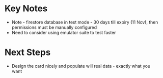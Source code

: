 # Key Notes
- Note - firestore database in test mode - 30 days till expiry (11 Nov), then permissions must be manually configured
- Need to consider using emulator suite to test faster

# Next Steps
- Design the card nicely and populate will real data - exactly what you want

